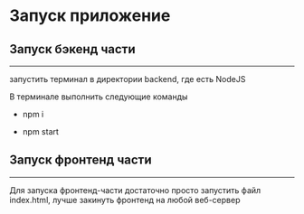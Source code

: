 # Запуск приложение

## Запуск бэкенд части

---

 запустить терминал в директории backend, где есть  NodeJS 

В терминале выполнить следующие команды

- npm i

- npm start

## Запуск фронтенд части

---

Для запуска фронтенд-части достаточно просто запустить файл index.html, лучше закинуть фронтенд на любой веб-сервер
